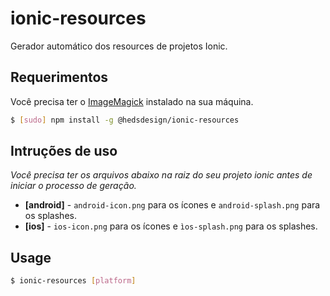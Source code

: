 # ionic-resources
Gerador automático dos resources de projetos Ionic.

## Requerimentos

Você precisa ter o [ImageMagick](http://www.imagemagick.org/script/index.php) instalado na sua máquina.

```bash
$ [sudo] npm install -g @hedsdesign/ionic-resources
```
## Intruções de uso

*Você precisa ter os arquivos abaixo na raiz do seu projeto ionic antes de iniciar o processo de geração.*

* **[android]** - `android-icon.png` para os ícones e `android-splash.png` para os splashes.
* **[ios]** - `ios-icon.png` para os ícones e `ìos-splash.png` para os splashes.

## Usage
```bash
$ ionic-resources [platform]
```
